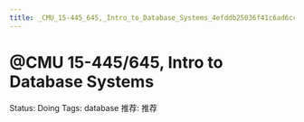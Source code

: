 ```yaml
---
title: _CMU_15-445_645,_Intro_to_Database_Systems_4efddb25036f41c6ad6ccc9a189eb7e3
---
```


# @CMU 15-445/645, Intro to Database Systems

Status: Doing
Tags: database
推荐: 推荐